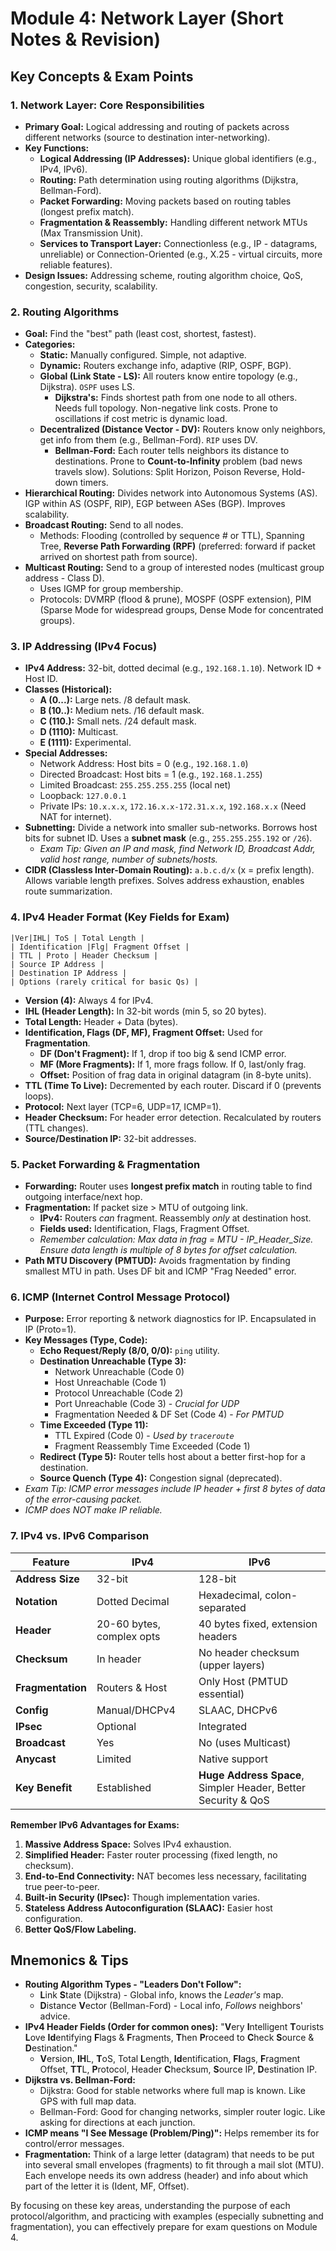 # Module 4: Network Layer (Short Notes & Revision)

## Key Concepts & Exam Points

### 1. Network Layer: Core Responsibilities
*   **Primary Goal:** Logical addressing and routing of packets across different networks (source to destination inter-networking).
*   **Key Functions:**
    *   **Logical Addressing (IP Addresses):** Unique global identifiers (e.g., IPv4, IPv6).
    *   **Routing:** Path determination using routing algorithms (Dijkstra, Bellman-Ford).
    *   **Packet Forwarding:** Moving packets based on routing tables (longest prefix match).
    *   **Fragmentation & Reassembly:** Handling different network MTUs (Max Transmission Unit).
    *   **Services to Transport Layer:** Connectionless (e.g., IP - datagrams, unreliable) or Connection-Oriented (e.g., X.25 - virtual circuits, more reliable features).
*   **Design Issues:** Addressing scheme, routing algorithm choice, QoS, congestion, security, scalability.

### 2. Routing Algorithms
*   **Goal:** Find the "best" path (least cost, shortest, fastest).
*   **Categories:**
    *   **Static:** Manually configured. Simple, not adaptive.
    *   **Dynamic:** Routers exchange info, adaptive (RIP, OSPF, BGP).
    *   **Global (Link State - LS):** All routers know entire topology (e.g., Dijkstra). `OSPF` uses LS.
        *   **Dijkstra's:** Finds shortest path from one node to all others. Needs full topology. Non-negative link costs. Prone to oscillations if cost metric is dynamic load.
    *   **Decentralized (Distance Vector - DV):** Routers know only neighbors, get info from them (e.g., Bellman-Ford). `RIP` uses DV.
        *   **Bellman-Ford:** Each router tells neighbors its distance to destinations. Prone to **Count-to-Infinity** problem (bad news travels slow). Solutions: Split Horizon, Poison Reverse, Hold-down timers.
*   **Hierarchical Routing:** Divides network into Autonomous Systems (AS). IGP within AS (OSPF, RIP), EGP between ASes (BGP). Improves scalability.
*   **Broadcast Routing:** Send to all nodes.
    *   Methods: Flooding (controlled by sequence # or TTL), Spanning Tree, **Reverse Path Forwarding (RPF)** (preferred: forward if packet arrived on shortest path from source).
*   **Multicast Routing:** Send to a group of interested nodes (multicast group address - Class D).
    *   Uses IGMP for group membership.
    *   Protocols: DVMRP (flood & prune), MOSPF (OSPF extension), PIM (Sparse Mode for widespread groups, Dense Mode for concentrated groups).

### 3. IP Addressing (IPv4 Focus)
*   **IPv4 Address:** 32-bit, dotted decimal (e.g., `192.168.1.10`). Network ID + Host ID.
*   **Classes (Historical):**
    *   **A (0...):** Large nets. /8 default mask.
    *   **B (10..):** Medium nets. /16 default mask.
    *   **C (110.):** Small nets. /24 default mask.
    *   **D (1110):** Multicast.
    *   **E (1111):** Experimental.
*   **Special Addresses:**
    *   Network Address: Host bits = 0 (e.g., `192.168.1.0`)
    *   Directed Broadcast: Host bits = 1 (e.g., `192.168.1.255`)
    *   Limited Broadcast: `255.255.255.255` (local net)
    *   Loopback: `127.0.0.1`
    *   Private IPs: `10.x.x.x`, `172.16.x.x-172.31.x.x`, `192.168.x.x` (Need NAT for internet).
*   **Subnetting:** Divide a network into smaller sub-networks. Borrows host bits for subnet ID. Uses a **subnet mask** (e.g., `255.255.255.192` or `/26`).
    *   *Exam Tip: Given an IP and mask, find Network ID, Broadcast Addr, valid host range, number of subnets/hosts.*
*   **CIDR (Classless Inter-Domain Routing):** `a.b.c.d/x` (x = prefix length). Allows variable length prefixes. Solves address exhaustion, enables route summarization.

### 4. IPv4 Header Format (Key Fields for Exam)
```
|Ver|IHL| ToS | Total Length |
| Identification |Flg| Fragment Offset |
| TTL | Proto | Header Checksum |
| Source IP Address |
| Destination IP Address |
| Options (rarely critical for basic Qs) |
```
*   **Version (4):** Always 4 for IPv4.
*   **IHL (Header Length):** In 32-bit words (min 5, so 20 bytes).
*   **Total Length:** Header + Data (bytes).
*   **Identification, Flags (DF, MF), Fragment Offset:** Used for **Fragmentation**.
    *   **DF (Don't Fragment):** If 1, drop if too big & send ICMP error.
    *   **MF (More Fragments):** If 1, more frags follow. If 0, last/only frag.
    *   **Offset:** Position of frag data in original datagram (in 8-byte units).
*   **TTL (Time To Live):** Decremented by each router. Discard if 0 (prevents loops).
*   **Protocol:** Next layer (TCP=6, UDP=17, ICMP=1).
*   **Header Checksum:** For header error detection. Recalculated by routers (TTL changes).
*   **Source/Destination IP:** 32-bit addresses.

### 5. Packet Forwarding & Fragmentation
*   **Forwarding:** Router uses **longest prefix match** in routing table to find outgoing interface/next hop.
*   **Fragmentation:** If packet size > MTU of outgoing link.
    *   **IPv4:** Routers *can* fragment. Reassembly *only* at destination host.
    *   **Fields used:** Identification, Flags, Fragment Offset.
    *   *Remember calculation: Max data in frag = MTU - IP_Header_Size. Ensure data length is multiple of 8 bytes for offset calculation.*
*   **Path MTU Discovery (PMTUD):** Avoids fragmentation by finding smallest MTU in path. Uses DF bit and ICMP "Frag Needed" error.

### 6. ICMP (Internet Control Message Protocol)
*   **Purpose:** Error reporting & network diagnostics for IP. Encapsulated in IP (Proto=1).
*   **Key Messages (Type, Code):**
    *   **Echo Request/Reply (8/0, 0/0):** `ping` utility.
    *   **Destination Unreachable (Type 3):**
        *   Network Unreachable (Code 0)
        *   Host Unreachable (Code 1)
        *   Protocol Unreachable (Code 2)
        *   Port Unreachable (Code 3) - *Crucial for UDP*
        *   Fragmentation Needed & DF Set (Code 4) - *For PMTUD*
    *   **Time Exceeded (Type 11):**
        *   TTL Expired (Code 0) - *Used by `traceroute`*
        *   Fragment Reassembly Time Exceeded (Code 1)
    *   **Redirect (Type 5):** Router tells host about a better first-hop for a destination.
    *   **Source Quench (Type 4):** Congestion signal (deprecated).
*   *Exam Tip: ICMP error messages include IP header + first 8 bytes of data of the error-causing packet.*
*   *ICMP does NOT make IP reliable.*

### 7. IPv4 vs. IPv6 Comparison

| Feature             | IPv4                      | IPv6                                   |
|---------------------|---------------------------|----------------------------------------|
| **Address Size**    | 32-bit                    | 128-bit                                |
| **Notation**        | Dotted Decimal            | Hexadecimal, colon-separated           |
| **Header**          | 20-60 bytes, complex opts | 40 bytes fixed, extension headers      |
| **Checksum**        | In header                 | No header checksum (upper layers)      |
| **Fragmentation**   | Routers & Host            | Only Host (PMTUD essential)            |
| **Config**          | Manual/DHCPv4             | SLAAC, DHCPv6                          |
| **IPsec**           | Optional                  | Integrated                             |
| **Broadcast**       | Yes                       | No (uses Multicast)                    |
| **Anycast**         | Limited                   | Native support                         |
| **Key Benefit**     | Established               | **Huge Address Space**, Simpler Header, Better Security & QoS |

**Remember IPv6 Advantages for Exams:**
1.  **Massive Address Space:** Solves IPv4 exhaustion.
2.  **Simplified Header:** Faster router processing (fixed length, no checksum).
3.  **End-to-End Connectivity:** NAT becomes less necessary, facilitating true peer-to-peer.
4.  **Built-in Security (IPsec):** Though implementation varies.
5.  **Stateless Address Autoconfiguration (SLAAC):** Easier host configuration.
6.  **Better QoS/Flow Labeling.**

## Mnemonics & Tips

*   **Routing Algorithm Types - "Leaders Don't Follow":**
    *   **L**ink **S**tate (Dijkstra) - Global info, knows the *Leader's* map.
    *   **D**istance **V**ector (Bellman-Ford) - Local info, *Follows* neighbors' advice.
*   **IPv4 Header Fields (Order for common ones):** "**V**ery **I**ntelligent **T**ourists **L**ove **Id**entifying **F**lags & **F**ragments, **T**hen **P**roceed to **C**heck **S**ource & **D**estination."
    *   **V**ersion, **IH**L, **T**oS, Total **L**ength, **Id**entification, **Fl**ags, **F**ragment Offset, **TT**L, **P**rotocol, Header **C**hecksum, **S**ource IP, **D**estination IP.
*   **Dijkstra vs. Bellman-Ford:**
    *   Dijkstra: Good for stable networks where full map is known. Like GPS with full map data.
    *   Bellman-Ford: Good for changing networks, simpler router logic. Like asking for directions at each junction.
*   **ICMP means "I See Message (Problem/Ping)":** Helps remember its for control/error messages.
*   **Fragmentation:** Think of a large letter (datagram) that needs to be put into several small envelopes (fragments) to fit through a mail slot (MTU). Each envelope needs its own address (header) and info about which part of the letter it is (Ident, MF, Offset).

By focusing on these key areas, understanding the purpose of each protocol/algorithm, and practicing with examples (especially subnetting and fragmentation), you can effectively prepare for exam questions on Module 4. 